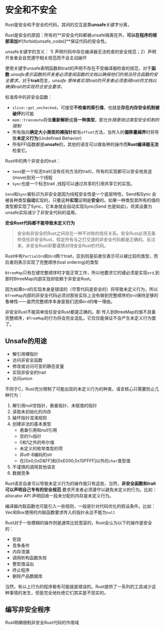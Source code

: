 # 安全和不安全

Rust是安全和不安全的代码，其间的交互是靠**unsafe**关键字分离，

Rust是安全的原因：所有的**非安全代码都被unsafe隔离在外，**可以在程序的根部添加**#![forbid(unsafe_code)]**保证代码的安全性。

unsafe关键字的含义： 1) 声明代码中存在编译器无法检查的安全规范；2）声明开发者会自觉遵守相关规范而不会主动破坏

使用关键字unsafe表明函数和trait的声明不存在不受编译器检查的规范，对于**函数** *unsafe表示函数的开发者必须查阅函数的文档以确保他们的用法符合函数的安全要求*，对于**trait**而言，*unsafe 意味者实现trait的开发者必须查阅trait的文档以确保trait的实现符合安全要求。*

标准库中的非安全函数：

- `slice::get_unchecked`，可接受**不检查的索引值**，也就是**存在内存安全机制被破坏**的可能
- `mem::transmute`将值**重新解析**成**另一种类型**，即允许*随意绕过类型安全机制的限制*
- 所有指向**确定大小类型的裸指针**都有`offset`方法，当传入的**偏移量越界**时将导致**未定义行为**(Undefined Behavior)
- 所有FFI函数都是**unsafe**的，其他的语言可以做各种的操作而**Rust编译器无法**检查它。

Rust中的两个非安全的trait：

- `Send`是一个标志trait(没有任何方法的trait)，所有的实现都可以安全地发送(move)到另一个线程
- `Sync`也是一个标志trait ,线程可以通过共享的引用共享它的实现。

`Send`和`Sync`被标识为非安全是因为线程安全性是一个底层特性，Send和Sync 会被各种类型**自动**实现的，只要这种**实现**证明是**安全**的。如果一种类型其所有的值的类型都实现了Sync，它本身就会自动实现Sync(Send 也是如此)，将其设置为unsafe实际减少了非安全代码的滥用。

**安全Rust代码都不能导致未定义行为**

> 安全和非安全的Rust之间存在一种不对称的信任关系。安全Rust必须无条件信任非安全Rust，假定所有与之打交道的非安全代码都是正确的。反过来，非安全Rust却要谨慎对待安全Rust的代码。



Rust中有`PartialOrd`和`Ord`两个trait，区别则是前者仅表示可以被比较的类型，而后者则表示实现了完整顺序(toal ordering)的类型

`BtreeMap`只有在键完整顺序时才能正常工作，所以他要求它的键必须是实现`ord`,到那时BtreeMap内部实现却依赖于非安全Rust。

因为如果`Ord`的实现本身是错误的（尽管代码是安全的）将导致未定义行为，所以`BTreeMap`内部的非安全代码必须对那些实际上没有做到完整顺序的`Ord`保持足够的鲁棒性——虽然完整顺序本身是我们选择`Ord`的唯一理由。

非安全Rust不能简单信任安全Rust都是正确的。即 传入到BtreeMap的值不具备完整顺序，`BTreeMap`的行为将会完全混乱。它仅仅能保证不会产生未定义行为罢了。

## Unsafe的用途

- 解引用裸指针
- 访问非安全函数
- 修改或访问可变的静态变量
- 实现非安全的trait
- 访问union

不同于C，Rust充分限制了可能出现的未定义行为的种类，语言核心只需要防止几种行为：

1. 解引用null空指针，悬垂指针、未赋值的指针
2. 读取未初始化的内存
3. 破坏指针混淆规则
4. 创建非法的基本类型
   - 悬垂引用和null引用
   - 空的`fn`指针
   - 0和1之外的布尔值
   - 未定义的枚举类型的项
   - 非utf-8编码的str
   - 在[0x0,0xD&FF]和[0xE000,0x10FFFF]以外的`char`类型值
5. 不谨慎的调用其他语言
6. 数据竞争

Rust语言自身可以导致未定义行为的操作就只有这些，当然，**非安全函数和trait可以声明自己专有的安全规范**.要求开发者必须遵守以避免未定义的行为。比如：allocator API 声明回收一段未分配的内存是未定义行为。

编译器内联函数也可能引入一些规则，一般是针对代码优化的假设条件。比如：Vec和Box使用的内联函数要求传入的指针永远不能为`null`

Rust对于一些模糊的操作则是通常比较宽容的，Rust会认为以下的操作是安全的：

- 死锁
- 竞争条件
- 内存泄漏
- 调用析构函数失败
- 整型值溢出
- 终止程序
- 删除产品数据库

当然，有以上行为的程序极有可能就是错误的。Rust提供了一系列的工具减少这种事情的发生，但是完全地杜绝它们其实是不现实的。

## 编写非安全程序

Rust明确限制非安全Rust代码的作用域























